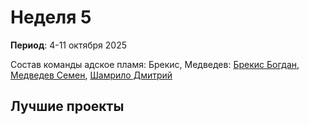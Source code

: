 # Неделя 5
**Период**: 4-11 октября 2025  

Состав команды адское пламя: Брекис, Медведев: [Брекис Богдан](https://github.com/BrekisBog), [Медведев Семен](https://github.com/Levington), [Шамрило Дмитрий](https://github.com/404)

## Лучшие проекты


